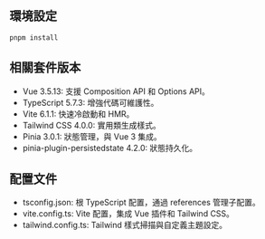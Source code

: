 ## 環境設定

`pnpm install`

## 相關套件版本

* Vue 3.5.13: 支援 Composition API 和 Options API。
* TypeScript 5.7.3: 增強代碼可維護性。
* Vite 6.1.1: 快速冷啟動和 HMR。
* Tailwind CSS 4.0.0: 實用類生成樣式。
* Pinia 3.0.1: 狀態管理，與 Vue 3 集成。
* pinia-plugin-persistedstate 4.2.0: 狀態持久化。

## 配置文件
* tsconfig.json: 根 TypeScript 配置，通過 references 管理子配置。
* vite.config.ts: Vite 配置，集成 Vue 插件和 Tailwind CSS。
* tailwind.config.ts: Tailwind 樣式掃描與自定義主題設定。